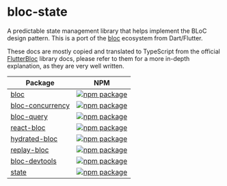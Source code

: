 # bloc-state

A predictable state management library that helps implement the BLoC design pattern. This is a port of the [bloc](https://github.com/felangel/bloc) ecosystem from Dart/Flutter.  

These docs are mostly copied and translated to TypeScript from the official [FlutterBloc](https://bloclibrary.dev/#/) library docs, please refer to them for a more in-depth explanation, as they are very well written.

| Package                                                                                    | NPM                                                                                                                  |
| ------------------------------------------------------------------------------------------ | -------------------------------------------------------------------------------------------------------------------- |
| [bloc](https://github.com/jacobtipp/bloc-state/tree/main/packages/bloc)                         | [![npm package](https://img.shields.io/npm/v/%40jacobtipp/bloc)](https://www.npmjs.com/package/@jacobtipp/bloc)                               |
| [bloc-concurrency](https://github.com/jacobtipp/bloc-state/tree/main/packages/bloc-concurrency) | [![npm package](https://img.shields.io/npm/v/%40jacobtipp/bloc-concurrency)](https://www.npmjs.com/package/@jacobtipp/bloc-concurrency)       |
| [bloc-query](https://github.com/jacobtipp/bloc-state/tree/main/packages/bloc-query) | [![npm package](https://img.shields.io/npm/v/%40jacobtipp/bloc-query)](https://www.npmjs.com/package/@jacobtipp/bloc-query)       |
| [react-bloc](https://github.com/jacobtipp/bloc-state/tree/main/packages/react-bloc)         | [![npm package](https://img.shields.io/npm/v/%40jacobtipp/react-bloc)](https://www.npmjs.com/package/@jacobtipp/react-bloc)               |
| [hydrated-bloc](https://github.com/jacobtipp/bloc-state/tree/main/packages/hydrated-bloc)       | [![npm package](https://img.shields.io/npm/v/%40jacobtipp/hydrated-bloc)](https://www.npmjs.com/package/@jacobtipp/hydrated-bloc)             |
| [replay-bloc](https://github.com/jacobtipp/bloc-state/tree/main/packages/replay-bloc)           | [![npm package](https://img.shields.io/npm/v/%40jacobtipp/replay-bloc)](https://www.npmjs.com/package/@jacobtipp/replay-bloc)                 |
| [bloc-devtools](https://github.com/jacobtipp/bloc-state/tree/main/packages/bloc-devtools)           | [![npm package](https://img.shields.io/npm/v/%40jacobtipp/bloc-devtools)](https://www.npmjs.com/package/@jacobtipp/bloc-devtools)                 |
| [state](https://github.com/jacobtipp/bloc-state/tree/main/packages/state)           | [![npm package](https://img.shields.io/npm/v/%40jacobtipp/state)](https://www.npmjs.com/package/@jacobtipp/state)                 |
